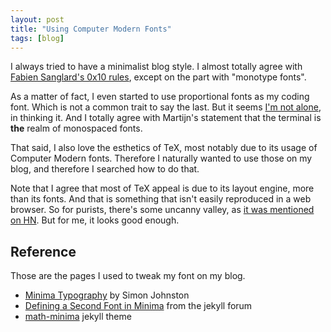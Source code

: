 ```yaml
---
layout: post
title: "Using Computer Modern Fonts"
tags: [blog]
---
```


I always tried to have a minimalist blog style. I almost totally agree with
[Fabien Sanglard's 0x10 rules](https://fabiensanglard.net/ilike/index.html),
except on the part with "monotype fonts".

As a matter of fact, I even started to use proportional fonts as my coding
font. Which is not a common trait to say the last. But it seems [I'm not
alone](https://storck.io/posts/proportional-programming-code-fonts/), in
thinking it. And I totally agree with Martijn's statement that the terminal is
**the** realm of monospaced fonts.

That said, I also love the esthetics of TeX, most notably due to its usage of
Computer Modern fonts. Therefore I naturally wanted to use those on my blog,
and therefore I searched how to do that.

Note that I agree that most of TeX appeal is due to its layout engine, more
than its fonts. And that is something that isn't easily reproduced in a web
browser. So for purists, there's some uncanny valley, as [it was mentioned on
HN](https://news.ycombinator.com/item?id=24625678). But for me, it looks good
enough.

## Reference

Those are the pages I used to tweak my font on my blog.

* [Minima Typography](https://simonkjohnston.life/code/2019/12/20/Minima-Typography.html) by Simon Johnston
* [Defining a Second Font in Minima](https://talk.jekyllrb.com/t/defining-a-second-font-in-minima/2504) from the jekyll forum
* [math-minima](https://github.com/admshumar/math-minima) jekyll theme
